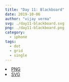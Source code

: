 ```yaml
---
title: "Day 11: Blackboard"
date: 2019-10-06
author: "vijay verma"
svg: ./day11-blackboard.svg
png: ./day11-blackboard.png
category:
  - iphone
tags:
  - dot
  - grid
  - single
---
```

<li><a href="./day11-blackboard.png" download className="btn-png">PNG</a></li>
<li><a href="./day11-blackboard.svg" download className="btn-svg">SVG</a></li>
